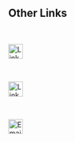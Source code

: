 <!-- no index -->

## Other Links

<style>
img[src^="https://img.shields.io"] {
    height: 2.1em;
    width: auto;
    padding: 0;
    margin: 0;
    border: none;
}
</style>

<br>

[![Link to Itch.io](https://img.shields.io/badge/Itch-%23FF0B34.svg?style=for-the-badge&logo=Itch.io&logoColor=white)](https://ollie-lynas.itch.io/)

<br>

[![Link to GitHub](https://img.shields.io/badge/github-%23121011.svg?style=for-the-badge&logo=github&logoColor=white)](https://github.com/ollielynas)

<br>

[![Email Me](https://img.shields.io/badge/Gmail-D14836?style=for-the-badge&logo=gmail&logoColor=white)](mailto:lynasollie@gmail.com)



<!-- LAST EDITED 1700435007 LAST EDITED-->